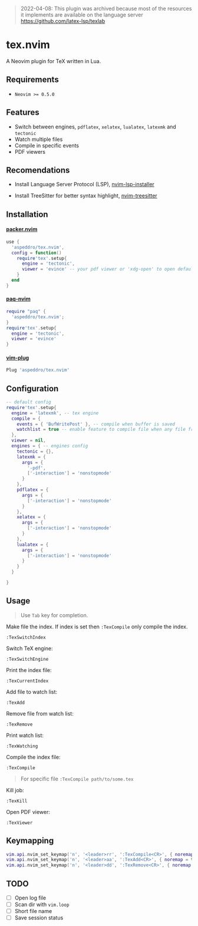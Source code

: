 > 2022-04-08: This plugin was archived because most of the resources it implements are available on the language server https://github.com/latex-lsp/texlab

# tex.nvim

A Neovim plugin for TeX written in Lua.

## Requirements

- `Neovim >= 0.5.0`

## Features

- Switch between engines, `pdflatex`, `xelatex`, `lualatex`, `latexmk` and `tectonic`
- Watch multiple files
- Compile in specific events
- PDF viewers

## Recomendations

- Install Language Server Protocol (LSP), [nvim-lsp-installer](https://github.com/williamboman/nvim-lsp-installer)

- Install TreeSitter for better syntax highlight, [nvim-treesitter](https://github.com/nvim-treesitter/nvim-treesitter)

## Installation

#### [packer.nvim](https://github.com/wbthomason/packer.nvim)

```lua
use {
  'aspeddro/tex.nvim',
  config = function()
    require'tex'.setup{
      engine = 'tectonic',
      viewer = 'evince' -- your pdf viewer or 'xdg-open' to open default viewer
    }
  end
}
```

#### [paq-nvim](https://github.com/savq/paq-nvim)

```lua
require "paq" {
  'aspeddro/tex.nvim';
}
require'tex'.setup{
  engine = 'tectonic',
  viewer = 'evince'
}
```

#### [vim-plug](https://github.com/junegunn/vim-plug)

```lua
Plug 'aspeddro/tex.nvim'
```

## Configuration

```lua
-- default config
require'tex'.setup{
  engine = 'latexmk', -- tex engine
  compile = {
    events = { 'BufWritePost' }, -- compile when buffer is saved
    watchlist = true -- enable feature to compile file when any file from watch list is changed
  },
  viewer = nil,
  engines = { -- engines config
    tectonic = {},
    latexmk = {
      args = {
        '-pdf',
        ['-interaction'] = 'nonstopmode'
      }
    },
    pdflatex = {
      args = {
        ['-interaction'] = 'nonstopmode'
      }
    },
    xelatex = {
      args = {
        ['-interaction'] = 'nonstopmode'
      }
    },
    lualatex = {
      args = {
        ['-interaction'] = 'nonstopmode'
      }
    }
  }

}
```

## Usage

> Use `Tab` key for completion.

Make file the index. If index is set then `:TexCompile` only compile the index.

```
:TexSwitchIndex
```

Switch TeX engine:

```
:TexSwitchEngine
```

Print the index file:

```
:TexCurrentIndex
```

Add file to watch list:

```
:TexAdd
```

Remove file from watch list:

```
:TexRemove
```

Print watch list:

```
:TexWatching
```

Compile the index file:

```
:TexCompile
```

> For specific file `:TexCompile path/to/some.tex`

Kill job:

```
:TexKill
```

Open PDF viewer:

```
:TexViewer
```

## Keymapping

```lua
vim.api.nvim_set_keymap('n', '<leader>rr', ':TexCompile<CR>', { noremap = true, silent = true })
vim.api.nvim_set_keymap('n', '<leader>aa', ':TexAdd<CR>', { noremap = true, silent = true })
vim.api.nvim_set_keymap('n', '<leader>dd', ':TexRemove<CR>', { noremap = true, silent = true })
```

## TODO

- [ ] Open log file
- [ ] Scan dir with `vim.loop`
- [ ] Short file name
- [ ] Save session status
